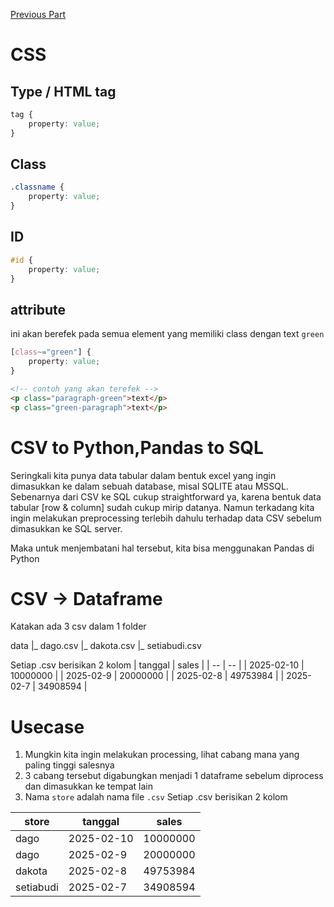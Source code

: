[Previous Part](./materi-2025-01-18.md)

# CSS
## Type / HTML tag
```css
tag {
    property: value;
}
```

## Class
```css
.classname {
    property: value;
}
```

## ID
```css
#id {
    property: value;
}
```

## attribute
ini akan berefek pada semua element yang
memiliki class dengan text `green`
```css
[class~="green"] {
    property: value;
}
```
```html
<!-- contoh yang akan terefek -->
<p class="paragraph-green">text</p>
<p class="green-paragraph">text</p>
```

# CSV to Python,Pandas to SQL

Seringkali kita punya data tabular dalam bentuk excel yang ingin dimasukkan ke dalam sebuah database, misal SQLITE atau MSSQL. Sebenarnya dari CSV ke SQL cukup straightforward ya, karena bentuk data tabular [row & column] sudah cukup mirip datanya. Namun terkadang kita ingin melakukan preprocessing terlebih dahulu terhadap data CSV sebelum dimasukkan ke SQL server.

Maka untuk menjembatani hal tersebut, kita bisa menggunakan Pandas di Python

# CSV -> Dataframe
Katakan ada 3 csv dalam 1 folder

data
  |_ dago.csv
  |_ dakota.csv
  |_ setiabudi.csv

Setiap .csv berisikan 2 kolom
| tanggal | sales |
| -- | -- |
| 2025-02-10 | 10000000 |
| 2025-02-9 | 20000000 |
| 2025-02-8 | 49753984 |
| 2025-02-7 | 34908594 |

# Usecase

1. Mungkin kita ingin melakukan processing, lihat cabang mana yang paling tinggi salesnya
2. 3 cabang tersebut digabungkan menjadi 1 dataframe sebelum diprocess dan dimasukkan ke tempat lain
3. Nama `store` adalah nama file `.csv`
Setiap .csv berisikan 2 kolom

|store | tanggal | sales |
| -- | -- | -- |
| dago | 2025-02-10 | 10000000 |
| dago | 2025-02-9 | 20000000 |
| dakota | 2025-02-8 | 49753984 |
| setiabudi | 2025-02-7 | 34908594 |
